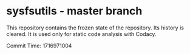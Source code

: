 # sysfsutils - master branch

This repository contains the frozen state of the repository.
Its history is cleared. It is used only for static code
analysis with Codacy.

Commit Time: 1716971004